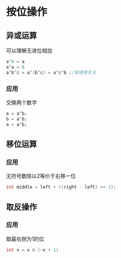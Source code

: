 # 按位操作
## 异或运算
可以理解无进位相加
```c++
a^0 = a
a^a = 0
a^b^c = a^(b^c) = a^c^b //和顺序无关
```
### 应用
交换两个数字
```c++
a = a^b;
b = a^b;
a = a^b;
```

## 移位运算

### 应用
无符号数除以2等价于右移一位
```c++
int middle = left + ((right - left) >> 1);
```

## 取反操作

### 应用
取最右侧为1的位
```c++
int x = x & (~x + 1)
```